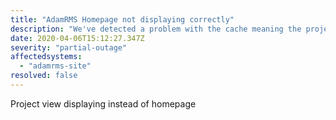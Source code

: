 ```yaml
---
title: "AdamRMS Homepage not displaying correctly"
description: "We've detected a problem with the cache meaning the project view displays instead of the homepage"
date: 2020-04-06T15:12:27.347Z
severity: "partial-outage"
affectedsystems:
  - "adamrms-site"
resolved: false
---
```


Project view displaying instead of homepage

<!--- language code: en -->
